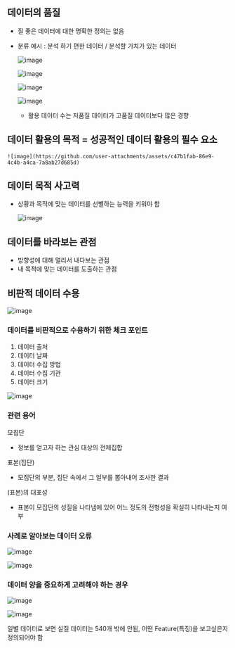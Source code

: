 ## 데이터의 품질

- 질 좋은 데이터에 대한 명확한 정의는 없음
- 분류 예시 : 분석 하기 편한 데이터 / 분석할 가치가 있는 데이터

  ![image](https://github.com/user-attachments/assets/00252564-cfbd-4eae-b1dd-bfd5e2a332f0)

  ![image](https://github.com/user-attachments/assets/f174b61b-542c-4e78-9f67-b64f11cb9d27)

  ![image](https://github.com/user-attachments/assets/edc632d1-62a2-4f0e-8116-cc31031c9068)

  ![image](https://github.com/user-attachments/assets/df4d4584-67e9-4dbb-8c02-e776a8393e80)
  
  - 활용 데이터 수는 저품질 데이터가 고품질 데이터보다 많은 경향

## 데이터 활용의 목적 = 성공적인 데이터 활용의 필수 요소

    ![image](https://github.com/user-attachments/assets/c47b1fab-86e9-4c4b-a4ca-7a8ab27d685d)

## 데이터 목적 사고력
- 상황과 목적에 맞는 데이터를 선별하는 능력을 키워야 함

  ![image](https://github.com/user-attachments/assets/32632eb5-e415-4d93-8a8f-05cb1a495b3a)

## 데이터를 바라보는 관점
- 방향성에 대해 멀리서 내다보는 관점
- 내 목적에 맞는 데이터를 도출하는 관점

## 비판적 데이터 수용

  ![image](https://github.com/user-attachments/assets/16686c76-69f0-475a-aa97-6eed12eb8832)

### 데이터를 비판적으로 수용하기 위한 체크 포인트

1. 데이터 출처
2. 데이터 날짜
3. 데이터 수집 방법
4. 데이터 수집 기관
5. 데이터 크기

  ![image](https://github.com/user-attachments/assets/2b6f0c56-8144-4500-bcd2-f85665217e62)

### 관련 용어

모집단  
- 정보를 얻고자 하는 관심 대상의 전체집합  

표본(집단)  
- 모집단의 부분, 집단 속에서 그 일부를 뽑아내어 조사한 결과  

(표본)의 대표성  
- 표본이 모집단의 성질을 나타냄에 있어 어느 정도의 전형성을 확실히 나타내는지 여부

### 사례로 알아보는 데이터 오류

  ![image](https://github.com/user-attachments/assets/d0eee53a-0470-4c82-aa9c-f0800f429341)

  ![image](https://github.com/user-attachments/assets/86bf8247-9349-4a92-938d-c9c07f493113)

### 데이터 양을 중요하게 고려해야 하는 경우

  ![image](https://github.com/user-attachments/assets/5a2ac42c-5922-4d99-b07b-5ea6963be9c1)

  ![image](https://github.com/user-attachments/assets/958f4b40-2813-49e5-a898-63a26631cbb8)

  일별 데이터로 보면 실질 데이터는 540개 밖에 안됨, 어떤 Feature(특징)을 보고싶은지 정의되어야 함

